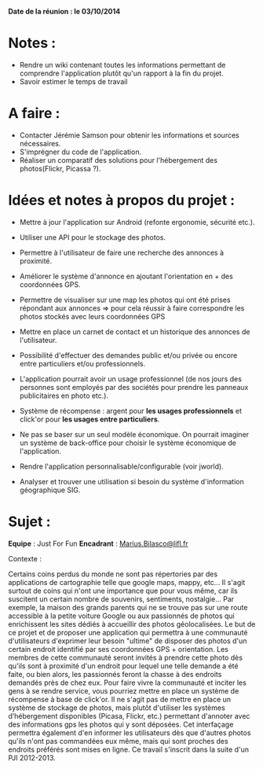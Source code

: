 **Date de la réunion : le 03/10/2014**

# Notes : #
  * Rendre un wiki contenant toutes les informations permettant de comprendre l'application plutôt qu'un rapport à la fin du projet.
  * Savoir estimer le temps de travail

# A faire : #

  * Contacter Jérémie Samson pour obtenir les informations et sources nécessaires.
  * S'imprégner du code de l'application.
  * Réaliser un comparatif des solutions pour l'hébergement des photos(Flickr, Picassa ?).

# Idées et notes à propos du projet : #

  * Mettre à jour l'application sur Android (refonte ergonomie, sécurité etc.).
  * Utiliser une API pour le stockage des photos.
  * Permettre à l'utilisateur de faire une recherche des annonces à proximité.
  * Améliorer le système d'annonce en ajoutant l'orientation en + des coordonnées GPS.
  * Permettre de visualiser sur une map les photos qui ont été prises répondant aux annonces => pour cela réussir à faire correspondre les photos stockés avec leurs coordonnées GPS

  * Mettre en place un carnet de contact et un historique des annonces de l'utilisateur.
  * Possibilité d'effectuer des demandes public et/ou privée ou encore entre particuliers et/ou professionnels.

  * L'application pourrait avoir un usage professionnel (de nos jours des personnes sont employés par des sociétés pour prendre les panneaux publicitaires en photo etc.).
  * Système de récompense : argent pour **les usages professionnels** et click'or pour **les usages entre particuliers**.
  * Ne pas se baser sur un seul modèle économique. On pourrait imaginer un système de back-office pour choisir le système économique de l'application.
  * Rendre l'application  personnalisable/configurable (voir jworld).

  * Analyser et trouver une utilisation si besoin du système d'information géographique SIG.

# Sujet : #
**Equipe** : Just For Fun
**Encadrant** : Marius.Bilasco@lifl.fr

Contexte :

Certains coins perdus du monde ne sont pas répertories par des applications de cartographie telle que google maps, mappy, etc...
Il s'agit surtout de coins qui n'ont une importance que pour vous même, car ils suscitent un certain nombre de souvenirs, sentiments, nostalgie... Par exemple, la maison des grands parents qui ne se trouve pas sur une route accessible à la petite voiture Google ou aux passionnés de photos qui enrichissent les sites dédiés à accueillir des photos géolocalisées.
Le but de ce projet et de proposer une application qui permettra à une communauté d'utilisateurs d'exprimer leur besoin "ultime" de disposer des photos d'un certain endroit identifié par ses coordonnées GPS + orientation. Les membres de cette communauté seront invités à prendre cette photo dès qu'ils sont à proximité d'un endroit pour lequel une telle demande a été faite, ou bien alors, les passionnés feront la chasse à des endroits demandés près de chez eux.
Pour faire vivre la communauté et inciter les gens à se rendre service, vous pourriez mettre en place un système de récompense à base de click'or.
Il ne s'agit pas de mettre en place un système de stockage de photos, mais plutôt d'utiliser les systèmes d’hébergement disponibles (Picasa, Flickr, etc.) permettant d'annoter avec des informations gps les photos qui y sont déposées.
Cet interfaçage permettra également d'en informer les utilisateurs dès que d'autres photos qu'ils n'ont pas commandées eux même, mais qui sont proches des endroits préférés sont mises en ligne.
Ce travail s'inscrit dans la suite d'un PJI 2012-2013.